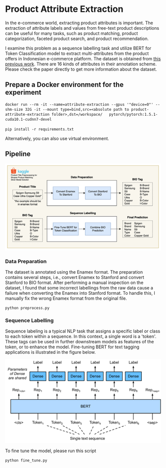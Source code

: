 # Product Attribute Extraction

In the e-commerce world, extracting product attributes is important. The extraction of attribute labels and values from free-text product descriptions can be useful for many tasks, such as product matching, product categorization, faceted product search, and product recommendation. 

I examine this problem as a sequence labelling task and utilize BERT for Token Classification model to extract multi-attributes from the product offers in Indonesian e-commerce platform. The dataset is obtained from [this previous work](http://www.scielo.org.mx/scielo.php?script=sci_arttext&pid=S1405-55462018000401367#fn3). There are 16 kinds of attributes in their annotation scheme. Please check the paper directly to get more information about the dataset. 

## Prepare a Docker environment for the experiment
```
docker run --rm -it --name=attribute-extraction --gpus '"device=0"' --shm-size 32G -it --mount type=bind,src=<absolute path to product-attribute-extraction folder>,dst=/workspace/   pytorch/pytorch:1.5.1-cuda10.1-cudnn7-devel

pip install -r requirements.txt
```
Alternatively, you can also use virtual environment.

## Pipeline

![Architecture](img/ecommerce-product-attribute-extraction-architecture.jpg)

### Data Preparation

The dataset is annotated using the Enamex format. The preparation contains several steps, i.e., convert Enamex to Stanford and convert Stanford to BIO format. After performing a manual inspection on the dataset, I found that some incorrect labellings from the raw data cause a failure when converting the Enamex into Stanford format. To handle this, I manually fix the wrong Enamex format from the original file.

```
python preprocess.py
```

### Sequence Labelling

Sequence labeling is a typical NLP task that assigns a specific label or class to each token within a sequence. In this context, a single word is a 'token'. These tags can be used in further downstream models as features of the token, or to enhance the model. Fine-tuning BERT for text tagging applications is illustrated in the figure below.

![BERT For Token Classification Architecture](img/bert-for-token-classification.svg)

To fine tune the model, please run this script
```
python fine_tune.py
```





